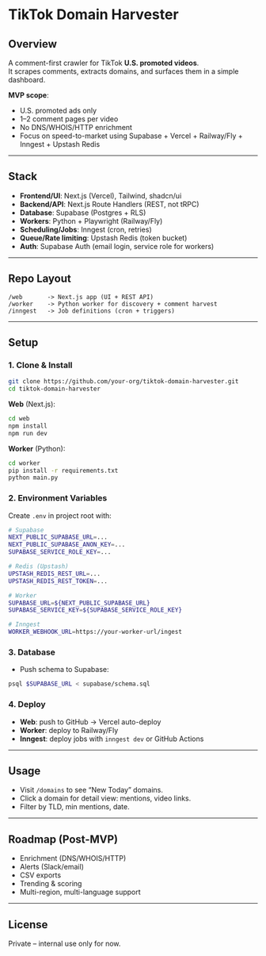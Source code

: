# TikTok Domain Harvester

## Overview

A comment-first crawler for TikTok **U.S. promoted videos**.  
It scrapes comments, extracts domains, and surfaces them in a simple dashboard.

**MVP scope**:

- U.S. promoted ads only
- 1–2 comment pages per video
- No DNS/WHOIS/HTTP enrichment
- Focus on speed-to-market using Supabase + Vercel + Railway/Fly + Inngest + Upstash Redis

---

## Stack

- **Frontend/UI**: Next.js (Vercel), Tailwind, shadcn/ui
- **Backend/API**: Next.js Route Handlers (REST, not tRPC)
- **Database**: Supabase (Postgres + RLS)
- **Workers**: Python + Playwright (Railway/Fly)
- **Scheduling/Jobs**: Inngest (cron, retries)
- **Queue/Rate limiting**: Upstash Redis (token bucket)
- **Auth**: Supabase Auth (email login, service role for workers)

---

## Repo Layout

```
/web       -> Next.js app (UI + REST API)
/worker    -> Python worker for discovery + comment harvest
/inngest   -> Job definitions (cron + triggers)
```

---

## Setup

### 1. Clone & Install

```bash
git clone https://github.com/your-org/tiktok-domain-harvester.git
cd tiktok-domain-harvester
```

**Web** (Next.js):

```bash
cd web
npm install
npm run dev
```

**Worker** (Python):

```bash
cd worker
pip install -r requirements.txt
python main.py
```

### 2. Environment Variables

Create `.env` in project root with:

```bash
# Supabase
NEXT_PUBLIC_SUPABASE_URL=...
NEXT_PUBLIC_SUPABASE_ANON_KEY=...
SUPABASE_SERVICE_ROLE_KEY=...

# Redis (Upstash)
UPSTASH_REDIS_REST_URL=...
UPSTASH_REDIS_REST_TOKEN=...

# Worker
SUPABASE_URL=${NEXT_PUBLIC_SUPABASE_URL}
SUPABASE_SERVICE_KEY=${SUPABASE_SERVICE_ROLE_KEY}

# Inngest
WORKER_WEBHOOK_URL=https://your-worker-url/ingest
```

### 3. Database

- Push schema to Supabase:

```bash
psql $SUPABASE_URL < supabase/schema.sql
```

### 4. Deploy

- **Web**: push to GitHub → Vercel auto-deploy
- **Worker**: deploy to Railway/Fly
- **Inngest**: deploy jobs with `inngest dev` or GitHub Actions

---

## Usage

- Visit `/domains` to see “New Today” domains.
- Click a domain for detail view: mentions, video links.
- Filter by TLD, min mentions, date.

---

## Roadmap (Post-MVP)

- Enrichment (DNS/WHOIS/HTTP)
- Alerts (Slack/email)
- CSV exports
- Trending & scoring
- Multi-region, multi-language support

---

## License

Private – internal use only for now.
